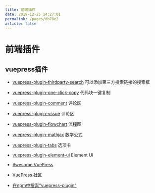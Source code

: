 ```yaml
---
title: 前端插件
date: 2019-12-25 14:27:01
permalink: /pages/db78e2
article: false
---
```

# 前端插件


## vuepress插件


* [vuepress-plugin-thirdparty-search](https://github.com/xugaoyi/vuepress-plugin-thirdparty-search) 可以添加第三方搜索链接的搜索框

* [vuepress-plugin-one-click-copy](https://www.npmjs.com/package/vuepress-plugin-one-click-copy) 代码块一键复制

* [vuepress-plugin-comment](https://github.com/dongyuanxin/vuepress-plugin-comment) 评论区

* [vuepress-plugin-vssue](https://vssue.js.org/) 评论区

* [vuepress-plugin-flowchart](https://flowchart.vuepress.ulivz.com/) 流程图

* [vuepress-plugin-mathjax](https://vuepress.github.io/zh/plugins/mathjax/) 数学公式

* [vuepress-plugin-tabs](https://superbiger.github.io/vuepress-plugin-tabs/) 选项卡

* [vuepress-plugin-element-ui](https://lq782655835.github.io/vuepress-plugin-element-ui/) Element UI

*  [Awesome VuePress](https://github.com/vuepressjs/awesome-vuepress)

*  [VuePress 社区](https://vuepress.github.io/zh/)

*  [在npm中搜索"vuepress–plugin"](https://www.npmjs.com/search?q=vuepress%E2%80%93plugin)